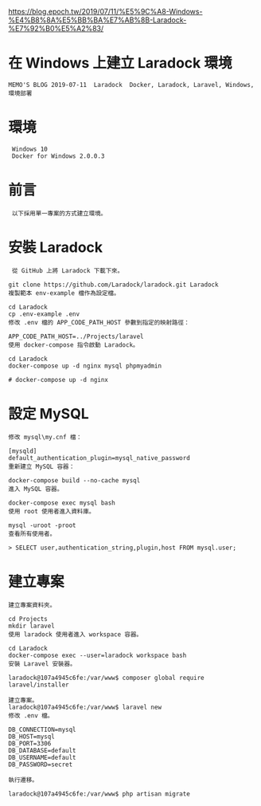 https://blog.epoch.tw/2019/07/11/%E5%9C%A8-Windows-%E4%B8%8A%E5%BB%BA%E7%AB%8B-Laradock-%E7%92%B0%E5%A2%83/

# 在 Windows 上建立 Laradock 環境
```
MEMO'S BLOG 2019-07-11  Laradock  Docker, Laradock, Laravel, Windows, 環境部署
```
# 環境
```
 Windows 10
 Docker for Windows 2.0.0.3
```
# 前言
```
 以下採用單一專案的方式建立環境。
```
# 安裝 Laradock
```
 從 GitHub 上將 Laradock 下載下來。

git clone https://github.com/Laradock/laradock.git Laradock
複製範本 env-example 檔作為設定檔。

cd Laradock
cp .env-example .env
修改 .env 檔的 APP_CODE_PATH_HOST 參數到指定的映射路徑：

APP_CODE_PATH_HOST=../Projects/laravel
使用 docker-compose 指令啟動 Laradock。

cd Laradock
docker-compose up -d nginx mysql phpmyadmin

# docker-compose up -d nginx

``` 

# 設定 MySQL
``` 
修改 mysql\my.cnf 檔：

[mysqld]
default_authentication_plugin=mysql_native_password
重新建立 MySQL 容器：

docker-compose build --no-cache mysql
進入 MySQL 容器。

docker-compose exec mysql bash
使用 root 使用者進入資料庫。

mysql -uroot -proot
查看所有使用者。

> SELECT user,authentication_string,plugin,host FROM mysql.user;

``` 

# 建立專案
``` 
建立專案資料夾。

cd Projects
mkdir laravel
使用 laradock 使用者進入 workspace 容器。

cd Laradock
docker-compose exec --user=laradock workspace bash
安裝 Laravel 安裝器。

laradock@107a4945c6fe:/var/www$ composer global require laravel/installer

建立專案。
laradock@107a4945c6fe:/var/www$ laravel new
修改 .env 檔。

DB_CONNECTION=mysql
DB_HOST=mysql
DB_PORT=3306
DB_DATABASE=default
DB_USERNAME=default
DB_PASSWORD=secret

執行遷移。

laradock@107a4945c6fe:/var/www$ php artisan migrate
```
